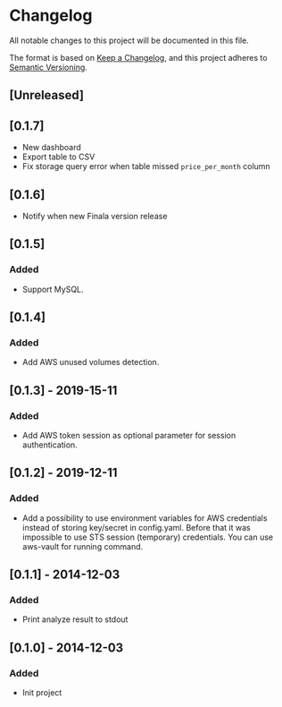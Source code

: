 # Changelog
All notable changes to this project will be documented in this file.

The format is based on [Keep a Changelog](https://keepachangelog.com/en/1.0.0/),
and this project adheres to [Semantic Versioning](https://semver.org/spec/v2.0.0.html).

## [Unreleased]

## [0.1.7] 
- New dashboard
- Export table to CSV
- Fix storage query error when table missed `price_per_month` column

## [0.1.6] 
- Notify when new Finala version release

## [0.1.5] 
### Added
-  Support MySQL.

## [0.1.4] 
### Added
-  Add AWS unused volumes detection.

## [0.1.3] - 2019-15-11
### Added
-  Add AWS token session as optional parameter for session authentication.

## [0.1.2] - 2019-12-11
### Added
-  Add a possibility to use environment variables for AWS credentials instead of storing key/secret in config.yaml. Before that it was impossible to use STS session (temporary) credentials. You can use aws-vault for running command.

## [0.1.1] - 2014-12-03
### Added
- Print analyze result to stdout

## [0.1.0] - 2014-12-03
### Added
- Init project